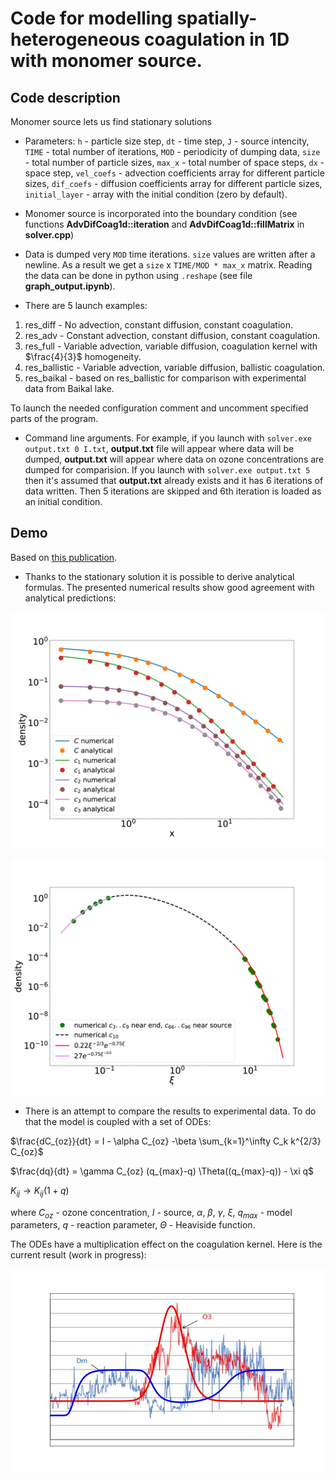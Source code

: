 # Code for modelling spatially-heterogeneous coagulation in 1D with monomer source.

## Code description

Monomer source lets us find stationary solutions

* Parameters:
`h` - particle size step, 
`dt` - time step, 
`J` - source intencity, 
`TIME` - total number of iterations, 
`MOD` - periodicity of dumping data,
`size` - total number of particle sizes, 
`max_x` - total number of space steps, 
`dx` - space step, 
`vel_coefs` - advection coefficients array for different particle sizes, 
`dif_coefs` - diffusion coefficients array for different particle sizes, 
`initial_layer` - array with the initial condition (zero by default).

* Monomer source is incorporated into the boundary condition (see functions **AdvDifCoag1d::iteration** and **AdvDifCoag1d::fillMatrix** in __solver.cpp__)

* Data is dumped very `MOD` time iterations. `size` values are written after a newline. As a result we get a `size` x `TIME/MOD * max_x` matrix. Reading the data can be done in python using `.reshape` (see file __graph_output.ipynb__).

* There are 5 launch examples:
1. res_diff - No advection, constant diffusion, constant coagulation.
2. res_adv - Constant advection, constant diffusion, constant coagulation.
3. res_full - Variable advection, variable diffusion, coagulation kernel with $\frac{4}{3}$ homogeneity.
4. res_ballistic - Variable advection, variable diffusion, ballistic coagulation.
5. res_baikal - based on res_ballistic for comparison with experimental data from Baikal lake.

To launch the needed configuration comment and uncomment specified parts of the program.

* Command line arguments. For example, if you launch with `solver.exe output.txt 0 I.txt`, __output.txt__ file will appear where data will be dumped, __output.txt__ will appear where data on ozone concentrations are dumped for comparision. If you launch with `solver.exe output.txt 5` then it's assumed that __output.txt__ already exists and it has 6 iterations of data written. Then 5 iterations are skipped and 6th iteration is loaded as an initial condition.

## Demo

Based on [this publication](https://iopscience.iop.org/article/10.1088/1751-8121/ac711a/meta).

* Thanks to the stationary solution it is possible to derive analytical formulas. The presented numerical results show good agreement with analytical predictions:

![Fig1.jpg](/Fig1.jpg)

![Fig4.jpg](/Fig4.jpg)

* There is an attempt to compare the results to experimental data. To do that the model is coupled with a set of ODEs:

$\frac{dC_{oz}}{dt} = I - \alpha C_{oz} -\beta \sum_{k=1}^\infty C_k k^{2/3} C_{oz}$

$\frac{dq}{dt} = \gamma C_{oz} (q_{max}-q) \Theta((q_{max}-q)) - \xi q$

$K_{ij} \rightarrow K_{ij}(1+q)$

where $C_{oz}$ - ozone concentration, $I$ - source, $\alpha$, $\beta$, $\gamma$,  $\xi$, $q_{max}$ - model parameters, $q$ - reaction parameter, $\Theta$ - Heaviside function.

The ODEs have a multiplication effect on the coagulation kernel. Here is the current result (work in progress):

![map.jpg](/map.jpg)



